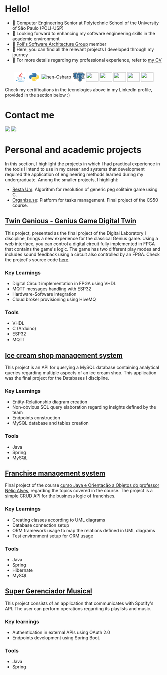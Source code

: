 # Hello!

- 🔭 Computer Engineering Senior at Polytechnic School of the University of São Paulo (POLI-USP)
- 📖 Looking forward to enhancing my software engineering skills in the academic environment
- 📖 [Poli's Software Architecture Group](https://www.linkedin.com/company/garsoft) member
- 💬 Here, you can find all the relevant projects I developed through my journey
- 💬 For more details regarding my professional experience, refer to [my CV](https://drive.google.com/file/d/1SdgB1Uhf1UlVt-pOIcp6JlufHmbEEQLp/view?usp=sharing)

<div style="margin:0 auto;" align="center"><br>
   <img align="center" alt="hen-java" height="30" width="40" src="https://raw.githubusercontent.com/devicons/devicon/master/icons/java/java-original.svg">
   
  <img align="center" alt="hen-Python" height="30" width="40" src="https://raw.githubusercontent.com/devicons/devicon/master/icons/python/python-original.svg">
   
  <img align="center" alt="hen-Csharp" height="30" width="40" src="https://cdn.jsdelivr.net/gh/devicons/devicon/icons/csharp/csharp-original.svg" />

   <img align="center" alt="hen-postgres" height="30" width="40" src="https://raw.githubusercontent.com/devicons/devicon/master/icons/postgresql/postgresql-original.svg">
   
   <img align="center" height="30" width="40" src="https://cdn.jsdelivr.net/gh/devicons/devicon/icons/mysql/mysql-original-wordmark.svg" />
          

   <img align="center" height="30" width="40" src="https://cdn.jsdelivr.net/gh/devicons/devicon/icons/docker/docker-plain-wordmark.svg" />

   <img align="center" height="30" width="40" src="https://cdn.jsdelivr.net/gh/devicons/devicon/icons/kubernetes/kubernetes-plain-wordmark.svg" />
   
   <img align="center" height="30" width="40" src="https://cdn.jsdelivr.net/gh/devicons/devicon/icons/googlecloud/googlecloud-original.svg" />

   <img align="center" height="30" width="40" src="https://cdn.jsdelivr.net/gh/devicons/devicon/icons/amazonwebservices/amazonwebservices-plain-wordmark.svg" />
   </div> 
</div> 
<br>
Check my certifications in the tecnologies above in my LinkedIn profile, provided in the section below :)

# Contact me
  
<div>
<a href=https://www.linkedin.com/in/henriquepaes1/" target="_blank"><img src="https://img.shields.io/badge/-LinkedIn-%230077B5?style=for-the-badge&logo=linkedin&logoColor=white" target="_blank"></a> 
<a href = "mailto:henriquee.paes1@gmail.com"><img src="https://img.shields.io/badge/-Gmail-%23333?style=for-the-badge&logo=gmail&logoColor=white" target="_blank"></a>
</div>
  
# Personal and academic projects
In this section, I highlight the projects in which I had practical experience in the tools I intend to use in my career and systems that development required the application 
of engineering methods learned during my undergraduate. Among the smaller projects, I highlight: 

- [Resta Um](https://github.com/henriquepaes1/restaum): Algorithm for resolution of generic peg solitaire game using C.
- [Organize.se](https://github.com/henriquepaes1/organizese): Platform for tasks management. Final project of the CS50 course.

## [Twin Genious - Genius Game Digital Twin](https://www.canva.com/design/DAFxDvowMMk/fmFql6FsF3cnarBq7WEV1A/edit?utm_content=DAFxDvowMMk&utm_campaign=designshare&utm_medium=link2&utm_source=sharebutton)
  This project, presented as the final project of the Digital Laboratory I discipline, brings a new experience for the classical Genius game.
  Using a web interface, you can control a digital circuit fully implemented in FPGA that contains the game's logic. The game has two different play modes and includes sound feedback using  a circuit also controlled by an FPGA.
  Check the project's source code [here](https://github.com/GARSoftPoli/twin-genious).

  ### Key Learnings
  - Digital Circuit implementation in FPGA using VHDL
  - MQTT messages handling with ESP32
  - Hardware-Software integration
  - Cloud broker provisioning using HiveMQ

   ### Tools
   - VHDL
   - C (Arduino)
   - ESP32
   - MQTT

  ## [Ice cream shop management system](https://github.com/004-JPA/FranquiaSorveteria)
  This project is an API for querying a MySQL database containing analytical queries regarding multiple aspects of an ice cream shop. 
  This application was the final project for the Databases I discipline.

  ### Key Learnings
  - Entity-Relationship diagram creation
  - Non-obvious SQL query elaboration regarding insights defined by the team
  - Endpoints construction
  - MySQL database and tables creation

  ### Tools
  - Java
  - Spring
  - MySQL

## [Franchise management system](https://github.com/henriquepaes1/sistemas-franquias-final/)
Final project of the course [curso Java e Orientação a Objetos do professor Nélio Alves](https://www.udemy.com/certificate/UC-199891b4-8770-4335-8484-32514045879b/), regarding the topics covered in the course. The project is a simple CRUD API for the business logic of franchises.

### Key Learnings
- Creating classes according to UML diagrams
- Database connection setup
- ORM framework usage to map the relations defined in UML diagrams
- Test environment setup for ORM usage

### Tools
- Java
- Spring
- Hibernate
- MySQL
  
## [Super Gerenciador Musical](https://github.com/projetomac0321/SuperGerenciadorMusical)
  This project consists of an application that communicates with Spotify's API. The user can perform operations regarding its playlists and music. 
  
  ### Key learnings
  - Authentication in external APIs using OAuth 2.0
  - Endpoints development using Spring Boot. 
  
  ### Tools
  - Java
  - Spring 
  
  

 
